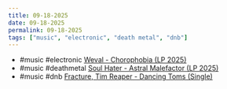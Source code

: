 ```yaml
---
title: 09-18-2025
date: 09-18-2025
permalink: 09-18-2025
tags: ["music", "electronic", "death metal", "dnb"]
---
```

* #music #electronic [Weval - Chorophobia (LP 2025)](https://weval.bandcamp.com/album/chorophobia)
* #music #deathmetal [Soul Hater - Astral Malefactor (LP 2025)](https://soulhaterhc.bandcamp.com/album/astral-malefactor)
* #music #dnb [Fracture, Tim Reaper - Dancing Toms (Single)](https://futureretrolondon.bandcamp.com/track/dancing-toms)